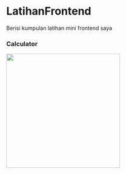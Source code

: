 # LatihanFrontend
Berisi kumpulan latihan mini frontend saya
### Calculator 
<img src="https://user-images.githubusercontent.com/53275414/153339223-18e46d11-d111-484e-9294-5cdd2d4ed045.png" width="300px">

